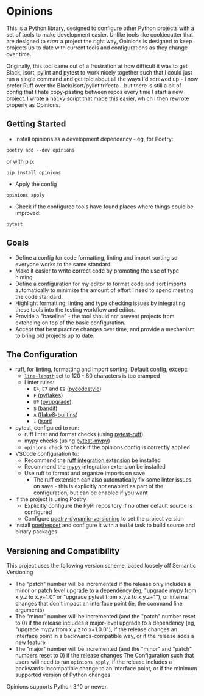 # Opinions

This is a Python library, designed to configure other Python projects with a set of tools to make development easier. Unlike tools like cookiecutter that are designed to _start_ a project the right way, Opinions is designed to keep projects up to date with current tools and configurations as they change over time.

Originally, this tool came out of a frustration at how difficult it was to get Black, isort, pylint and pytest to work nicely together such that I could just run a single command and get told about all the ways I'd screwed up - I now prefer Ruff over the Black/isort/pylint trifecta - but there is still a bit of config that I hate copy-pasting between repos every time I start a new project. I wrote a hacky script that made this easier, which I then rewrote properly as Opinions.

## Getting Started

* Install opinions as a development dependancy - eg, for Poetry:
```
poetry add --dev opinions
```
or with pip:
```
pip install opinions
```
* Apply the config
```
opinions apply
```
* Check if the configured tools have found places where things could be improved:
```
pytest
```

## Goals

* Define a config for code formatting, linting and import sorting so everyone works to the same standard.
* Make it easier to write correct code by promoting the use of type hinting.
* Define a configuration for my editor to format code and sort imports automatically to minimize the amount of effort I need to spend meeting the code standard.
* Highlight formatting, linting and type checking issues by integrating these tools into the testing workflow and editor.
* Provide a "baseline" - the tool should not prevent projects from extending on top of the basic configuration.
* Accept that best practice changes over time, and provide a mechanism to bring old projects up to date.

## The Configuration

* [ruff](https://docs.astral.sh/ruff/), for linting, formatting and import sorting. Default config, except:
  * [`line-length`](https://docs.astral.sh/ruff/settings/#line-length) set to 120 - 80 characters is too cramped
  * Linter rules:
    * `E4`, `E7` and `E9` ([pycodestyle](https://docs.astral.sh/ruff/rules/#error-e))
    * `F` ([pyflakes](https://docs.astral.sh/ruff/rules/#pyflakes-f))
    * `UP` ([pyupgrade](https://docs.astral.sh/ruff/rules/#pyupgrade-up))
    * `S` ([bandit](https://docs.astral.sh/ruff/rules/#flake8-bandit-s))
    * `A` ([flake8-builtins](https://docs.astral.sh/ruff/rules/#flake8-builtins-a))
    * `I` ([isort](https://docs.astral.sh/ruff/rules/#isort-i))
* pytest, configured to run:
  * ruff linter and format checks (using [pytest-ruff](https://pypi.org/project/pytest-ruff/))
  * mypy checks (using [pytest-mypy](https://pypi.org/project/pytest-mypy/))
  * `opinions check` to check if the opinions config is correctly applied
* VSCode configuration to:
  * Recommend the [ruff integration extension](https://marketplace.visualstudio.com/items?itemName=charliermarsh.ruff) be installed
  * Recommend the [mypy](https://marketplace.visualstudio.com/items?itemName=ms-python.mypy-type-checker) integration extension be installed
  * Use ruff to format and organize imports on save
    * The ruff extension can also automatically fix some linter issues on save - this is explicitly _not_ enabled as part of the configuration, but can be enabled if you want
* If the project is using Poetry
  * Explicitly configure the PyPI repository if no other default source is configured
  * Configure [poetry-dynamic-versioning](https://pypi.org/project/poetry-dynamic-versioning/) to set the project version
* Install [poethepoet](https://pypi.org/project/poethepoet/) and configure it with a `build` task to build source and binary packages

## Versioning and Compatibility

This project uses the following version scheme, based loosely off Semantic Versioning

* The "patch" number will be incremented if the release only includes a minor or patch level upgrade to a dependency (eg, "upgrade mypy from x.y.z to x.y+1.0" or "upgrade pytest from x.y.z to x.y.z+1"), or internal changes that don't impact an interface point (ie, the command line arguments)
* The "minor" number will be incremented (and the "patch" number reset to 0) if the release includes a major-level upgrade to a dependency (eg, "upgrade mypy from x.y.z to x+1.0.0"), if the release changes an interface point in a backwards-compatible way, or if the release adds a new feature
* The "major" number will be incremented (and the "minor" and "patch" numbers reset to 0) if the release changes The Configuration such that users will need to run `opinions apply`, if the release includes a backwards-incompatible change to an interface point, or if the minimum supported version of Python changes

Opinions supports Python 3.10 or newer.